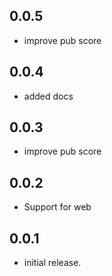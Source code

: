 ## 0.0.5

* improve pub score
## 0.0.4

* added docs
## 0.0.3

* improve pub score
## 0.0.2

* Support for web
## 0.0.1

* initial release.
